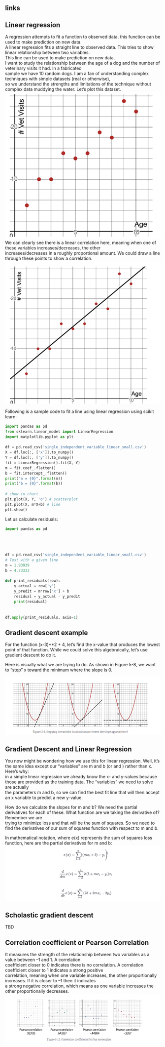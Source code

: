 ## links

## Linear regression
A regression attempts to fit a function to observed data. this function can be used to make prediction on new data.  
A linear regression fits a straight line to observed data. This tries to show linear relationship between two variables.  
This line can be used to make prediction on new data.  
I want to study the relationship between the age of a dog and the number of veterinary visits it had. In a fabricated    
sample we have 10 random dogs. I am a fan of understanding complex techniques with simple datasets (real or otherwise),  
so we understand the strengths and limitations of the technique without complex data muddying the water. Let’s plot this dataset.  
![](images/linear_regression.PNG)
We can clearly see there is a linear correlation here, meaning when one of these variables increases/decreases, the other  
increases/decreases in a roughly proportional amount. We could draw a line through these points to show a correlation.  
![](images/lin_reg_fit_line.PNG)

Following is a sample code to fit a line using linear regression using scikit learn:  
```python
import pandas as pd
from sklearn.linear_model import LinearRegression
import matplotlib.pyplot as plt

df = pd.read_csv('single_independent_variable_linear_small.csv')
X = df.loc[:, ['x']].to_numpy()
Y = df.loc[:, ['y']].to_numpy()
fit = LinearRegression().fit(X, Y)
m = fit.coef_.flatten()
b = fit.intercept_.flatten()
print("m = {0}".format(m))
print("b = {0}".format(b))

# show in chart
plt.plot(X, Y, 'o') # scatterplot
plt.plot(X, m*X+b) # line
plt.show()
```

Let us calculate residuals:
```python
import pandas as pd




df = pd.read_csv('single_independent_variable_linear_small.csv')
# Test with a given line
m = 1.93939
b = 4.73333

def print_residuals(row):
    y_actual = row['y']
    y_predit = m*row['x'] + b
    residual = y_actual - y_predit
    print(residual)


df.apply(print_residuals, axis=1)
```

## Gradient descent example
For the function (x-3)**2 + 4, let’s find the x-value that produces the lowest point of that function. While we could solve this algebraically, let’s use gradient descent to do it.

Here is visually what we are trying to do. As shown in Figure 5-8, we want to “step” x toward the minimum where the slope is 0.

![](images/gradient_descent_of_a_quadratic_eq.PNG)

## Gradient Descent and Linear Regression
You now might be wondering how we use this for linear regression. Well, it’s the same idea except our “variables” are m and b (or  and ) rather than x. Here’s why:  
in a simple linear regression we already know the x- and y-values because those are provided as the training data. The “variables” we need to solve are actually  
the parameters m and b, so we can find the best fit line that will then accept an x variable to predict a new y-value.

How do we calculate the slopes for m and b? We need the partial derivatives for each of these. What function are we taking the derivative of? Remember we are  
trying to minimize loss and that will be the sum of squares. So we need to find the derivatives of our sum of squares function with respect to m and b.  

In mathematical notation, where e(x) represents the sum of squares loss function, here are the partial derivatives for m and b:  
![](images/loss_function.PNG)

## Scholastic gradient descent
TBD
## Correlation coefficient or Pearson Correlation
It measures the strength of the relationship between two variables as a value between –1 and 1. A correlation  
coefficient closer to 0 indicates there is no correlation. A correlation coefficient closer to 1 indicates a strong positive  
correlation, meaning when one variable increases, the other proportionally increases. If it is closer to –1 then it indicates  
a strong negative correlation, which means as one variable increases the other proportionally decreases.  
![](images/correlation_coefficient_examples.PNG)


